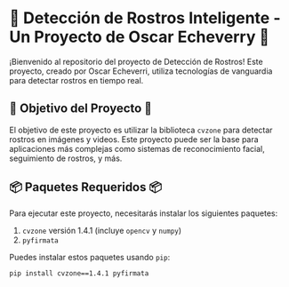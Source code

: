 # 🚀 Detección de Rostros Inteligente - Un Proyecto de Oscar Echeverry 🚀

¡Bienvenido al repositorio del proyecto de Detección de Rostros! Este proyecto, creado por Oscar Echeverri, utiliza tecnologías de vanguardia para detectar rostros en tiempo real.

## 🎯 Objetivo del Proyecto 🎯

El objetivo de este proyecto es utilizar la biblioteca `cvzone` para detectar rostros en imágenes y videos. Este proyecto puede ser la base para aplicaciones más complejas como sistemas de reconocimiento facial, seguimiento de rostros, y más.

## 📦 Paquetes Requeridos 📦

Para ejecutar este proyecto, necesitarás instalar los siguientes paquetes:

1. `cvzone` versión 1.4.1 (incluye `opencv` y `numpy`)
2. `pyfirmata`

Puedes instalar estos paquetes usando `pip`:

```bash
pip install cvzone==1.4.1 pyfirmata
